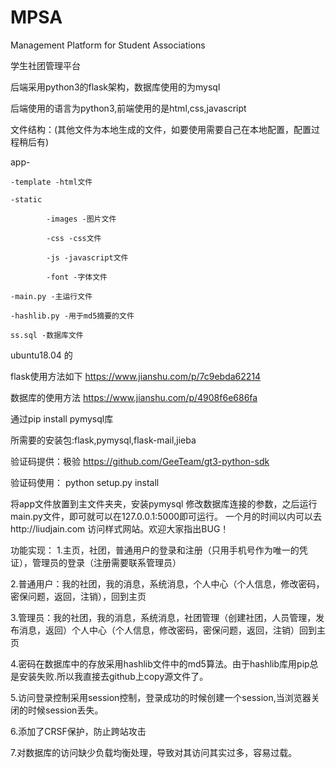 # MPSA
Management Platform for Student Associations

学生社团管理平台

后端采用python3的flask架构，数据库使用的为mysql


后端使用的语言为python3,前端使用的是html,css,javascript


文件结构：(其他文件为本地生成的文件，如要使用需要自己在本地配置，配置过程稍后有)

app-

    -template -html文件
    
    -static 
    
            -images -图片文件
            
            -css -css文件
            
            -js -javascript文件
            
            -font -字体文件
            
    -main.py -主运行文件
    
    -hashlib.py -用于md5摘要的文件
    
    ss.sql -数据库文件

ubuntu18.04 的

flask使用方法如下     https://www.jianshu.com/p/7c9ebda62214

数据库的使用方法       https://www.jianshu.com/p/4908f6e686fa

通过pip install pymysql库

所需要的安装包:flask,pymysql,flask-mail,jieba

验证码提供：极验   https://github.com/GeeTeam/gt3-python-sdk

验证码使用： python setup.py install

将app文件放置到主文件夹夹，安装pymysql 修改数据库连接的参数，之后运行main.py文件，即可就可以在127.0.0.1:5000即可运行。
一个月的时间以内可以去http://liudjain.com 访问样式网站。欢迎大家指出BUG！



功能实现：
1.主页，社团，普通用户的登录和注册（只用手机号作为唯一的凭证），管理员的登录（注册需要联系管理员）

2.普通用户：我的社团，我的消息，系统消息，个人中心（个人信息，修改密码，密保问题，返回，注销），回到主页

3.管理员：我的社团，我的消息，系统消息，社团管理（创建社团，人员管理，发布消息，返回）个人中心（个人信息，修改密码，密保问题，返回，注销）回到主页

4.密码在数据库中的存放采用hashlib文件中的md5算法。由于hashlib库用pip总是安装失败.所以我直接去github上copy源文件了。

5.访问登录控制采用session控制，登录成功的时候创建一个session,当浏览器关闭的时候session丢失。

6.添加了CRSF保护，防止跨站攻击

7.对数据库的访问缺少负载均衡处理，导致对其访问其实过多，容易过载。
